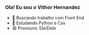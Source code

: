 ### Ola! Eu sou o Vithor Hernandez
- 🔭 Buscando trabalho com Front End
- 🌱 Estudando Python e Css
- 😄 Pronouns: Ele/Dele

